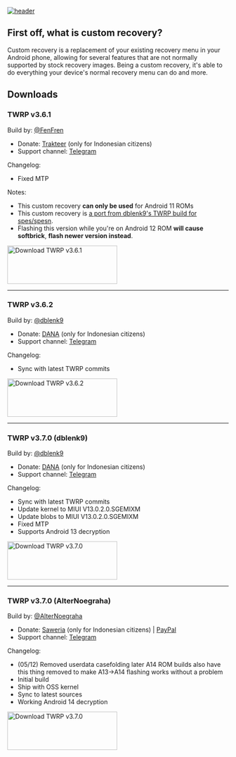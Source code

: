 [![header](/assets/Custom-Recovery-Header.svg)](https://github.com/Loominagit/fog-stuff/)

## First off, what is custom recovery?
Custom recovery is a replacement of your existing recovery menu in your Android phone, allowing for several features that are not normally supported by stock recovery images. Being a custom recovery, it's able to do everything your device's normal recovery menu can do and more.

## Downloads

### TWRP v3.6.1

Build by: [@FenFren](https://youtube.com/@fenfren)
- Donate: [Trakteer](https://trakteer.id/tip/fenfren) (only for Indonesian citizens)
- Support channel: [Telegram](https://t.me/fen_fren)

Changelog:
- Fixed MTP

Notes:
- This custom recovery **can only be used** for Android 11 ROMs
- This custom recovery is [a port from dblenk9's TWRP build for spes/spesn](https://forum.xda-developers.com/t/redmi-10c-twrp.4449101/post-87063273).
- Flashing this version while you're on Android 12 ROM **will cause softbrick**, **flash newer version instead**.

<a href="https://drive.google.com/file/d/1mhrghxQCiHmhpYKZqKMHxzb82v9cVvrp/view?usp=share_link"><img src="/assets/Download-GD.svg" alt="Download TWRP v3.6.1" width="250" height="87"></a>

---

### TWRP v3.6.2

Build by: [@dblenk9](https://github.com/boedhack99)
- Donate: [DANA](https://link.dana.id/qr/9dtkj3y) (only for Indonesian citizens)
- Support channel: [Telegram](https://t.me/diskusiromlah)

Changelog:
- Sync with latest TWRP commits

<a href="https://drive.google.com/file/d/1AvzVHsGdy2EGjXXzn2Cup5phvCokHUdl/view?usp=share_link"><img src="/assets/Download-GD.svg" alt="Download TWRP v3.6.2" width="250" height="87"></a>

---

### TWRP v3.7.0 (dblenk9)

Build by: [@dblenk9](https://github.com/boedhack99)
- Donate: [DANA](https://link.dana.id/qr/9dtkj3y) (only for Indonesian citizens)
- Support channel: [Telegram](https://t.me/diskusiromlah)

Changelog:
- Sync with latest TWRP commits
- Update kernel to MIUI V13.0.2.0.SGEMIXM
- Update blobs to MIUI V13.0.2.0.SGEMIXM
- Fixed MTP
- Supports Android 13 decryption

<a href="https://drive.google.com/file/d/1vaOBvXv477Yb9wOhekCuHOLPVmpcVRxx/view?usp=share_link"><img src="/assets/Download-GD.svg" alt="Download TWRP v3.7.0" width="250" height="87"></a>

---


### TWRP v3.7.0 (AlterNoegraha)

Build by: [@AlterNoegraha](https://github.com/alternoegraha)
- Donate: [Saweria](http://saweria.co/alternoegraha) (only for Indonesian citizens) | [PayPal](http://paypal.me/alternoegraha)
- Support channel: [Telegram](https://t.me/alternoegraha_headquarters)

Changelog:
- (05/12) Removed userdata casefolding 
later A14 ROM builds also have this thing removed to make A13->A14 flashing works without a problem
- Initial build
- Ship with OSS kernel
- Sync to latest sources
- Working Android 14 decryption 

<a href="https://github.com/alternoegraha/releases/releases/tag/twrp_fog-3.7.0-20231205"><img src="/assets/Download-btn.svg" alt="Download TWRP v3.7.0" width="250" height="87"></a>
